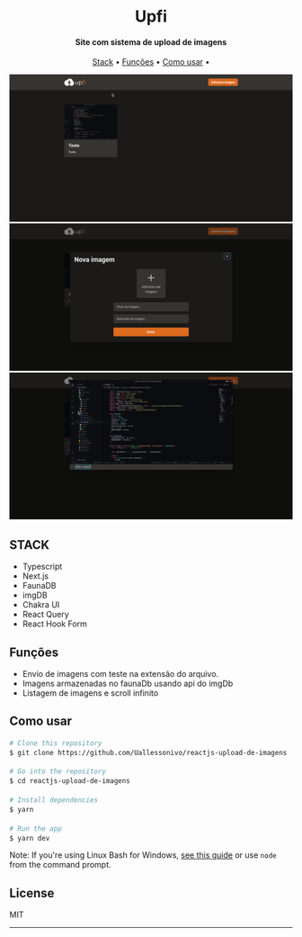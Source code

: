 <h1 align="center">
  Upfi
  <br>
</h1>

<h4 align="center">Site com sistema de upload de imagens</h4>

<p align="center">
  <a href="#stack">Stack</a> •
  <a href="#features">Funções</a> •
  <a href="#how-to-use">Como usar</a> •
</p>

<p align="center">
  <img alt="IgNews" src="public/upfi1.png">
  <img alt="IgNews" src="public/upfi2.png">
  <img alt="IgNews" src="public/upfi.gif">
</p>

## STACK

- Typescript
- Next.js
- FaunaDB
- imgDB
- Chakra UI
- React Query
- React Hook Form

## Funções

- Envio de imagens com teste na extensão do arquivo.
- Imagens armazenadas no faunaDb usando api do imgDb
- Listagem de imagens e scroll infinito

## Como usar

```bash
# Clone this repository
$ git clone https://github.com/Uallessonivo/reactjs-upload-de-imagens

# Go into the repository
$ cd reactjs-upload-de-imagens

# Install dependencies
$ yarn

# Run the app
$ yarn dev
```

Note: If you're using Linux Bash for Windows, [see this guide](https://www.howtogeek.com/261575/how-to-run-graphical-linux-desktop-applications-from-windows-10s-bash-shell/) or use `node` from the command prompt.

## License

MIT

---
